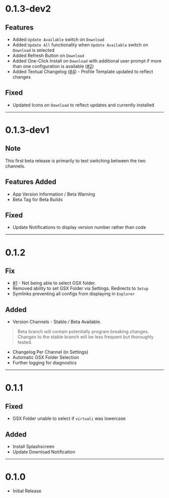 # 0.1.3-dev2
## Features
* Added `Update Available` switch on `Download`
* Added `Update All` functionality when `Update Available` switch on `Download` is selected
* Added Refresh Button on `Download`
* Added One-Click Install on `Download` with additional user prompt if more than one configuration is available ([#2](https://github.com/GSX-Hub/App/issues/2))
* Added Textual Changelog ([#4](https://github.com/GSX-Hub/App/issues/4)) - Profile Template updated to reflect changes

## Fixed
* Updated Icons on `Download` to reflect updates and currently installed

***

# 0.1.3-dev1
## Note
This first beta release is primarily to test switching between the two channels.

## Features Added
* App Version Information / Beta Warning
* Beta Tag for Beta Builds

## Fixed
* Update Notifications to display version number rather than code

***

# 0.1.2
## Fix
* [#1](https://github.com/GSX-Hub/App/issues/1) - Not being able to select GSX folder.
* Removed ability to set GSX Folder via Settings. Redirects to `Setup`
* Symlinks preventing all configs from displaying in `Explorer`

## Added
* Version Channels - Stable / Beta Available.
> Beta branch will contain potentially program breaking changes. Changes to the stable branch will be less frequent but thoroughly tested.
* Changelog Per Channel (in Settings)
* Automatic GSX Folder Selection
* Further logging for diagnostics

***

# 0.1.1
## Fixed
* GSX Folder unable to select if `virtuali` was lowercase

## Added
* Install Splashscreen
* Update Download Notification

***

# 0.1.0
* Initial Release
